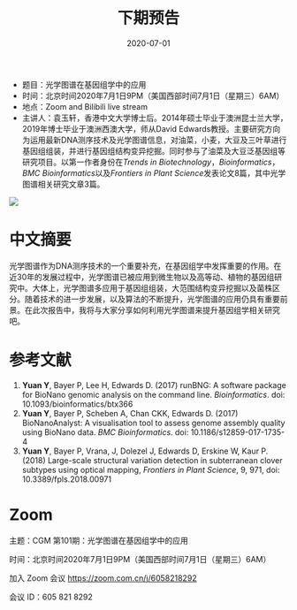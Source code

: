 ﻿---
title: "下期预告"
date: "2020-07-01"
menu: [top]
weight: 2
---

- 题目：光学图谱在基因组学中的应用
- 时间：北京时间2020年7月1日9PM（美国西部时间7月1日（星期三）6AM）
- 地点：Zoom and Bilibili live stream
- 主讲人：袁玉轩，香港中文大学博士后。2014年硕士毕业于澳洲昆士兰大学，2019年博士毕业于澳洲西澳大学，师从David Edwards教授。主要研究方向为运用最新DNA测序技术及光学图谱信息，对油菜，小麦，大豆及三叶草进行基因组组装，并进行基因组结构变异挖掘。同时参与了油菜及大豆泛基因组等研究项目。以第一作者身份在*Trends in Biotechnology*，*Bioinformatics*，*BMC Bioinformatics*以及*Frontiers in Plant Science*发表论文8篇，其中光学图谱相关研究文章3篇。

![](https://i.loli.net/2020/06/29/Pith4UwykeNxVAX.jpg)

# 中文摘要

光学图谱作为DNA测序技术的一个重要补充，在基因组学中发挥重要的作用。在近30年的发展过程中，光学图谱已被应用到微生物以及高等动、植物的基因组研究中。大体上，光学图谱多应用于基因组组装，大范围结构变异挖掘以及菌株区分。随着技术的进一步发展，以及算法的不断提升，光学图谱的应用仍具有重要前景。在此次报告中，我将与大家分享如何利用光学图谱来提升基因组学相关研究吧。

# 参考文献

1. **Yuan Y**, Bayer P, Lee H, Edwards D. (2017) runBNG: A software package for
BioNano genomic analysis on the command line. *Bioinformatics*. doi: 10.1093/bioinformatics/btx366
2. **Yuan Y**, Bayer P, Scheben A, Chan CKK, Edwards D. (2017) BioNanoAnalyst: A visualisation tool to assess genome assembly quality using BioNano data. *BMC Bioinformatics*. doi: 10.1186/s12859-017-1735-4
3. **Yuan Y**, Bayer P, Vrana, J, Dolezel J, Edwards D, Erskine W, Kaur P. (2018)
Large-scale structural variation detection in subterranean clover subtypes using
optical mapping, *Frontiers in Plant Science*, 9, 971, doi: 10.3389/fpls.2018.00971

# Zoom

主题：CGM 第101期：光学图谱在基因组学中的应用

时间：北京时间2020年7月1日9PM（美国西部时间7月1日（星期三）6AM）

加入 Zoom 会议
https://zoom.com.cn/j/6058218292

会议 ID：605 821 8292  

